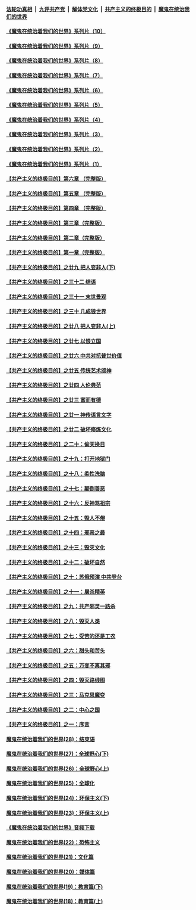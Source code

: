 

####  [法轮功真相](../../../../basic/blob/master/README.md?t=08171402) &nbsp;|&nbsp; [九评共产党](../../../../9ping.md/blob/master/README.md?t=08171402) &nbsp;|&nbsp; [解体党文化](../../../../jtdwh.md/blob/master/README.md?t=08171402)  &nbsp;|&nbsp; [共产主义的终极目的](../../../../gczydzjmd.md/blob/master/README.md?t=08171402) &nbsp;|&nbsp; [魔鬼在统治我们的世界](../../../../mgztzwmdsj.md/blob/master/README.md?t=08171402) 

#### [《魔鬼在统治着我们的世界》系列片（10）](../pages/nsc422/n12292670.md?t=08171402) 

#### [《魔鬼在统治着我们的世界》系列片（9）](../pages/nsc422/n12290859.md?t=08171402) 

#### [《魔鬼在统治着我们的世界》系列片（8）](../pages/nsc422/n12287445.md?t=08171402) 

#### [《魔鬼在统治着我们的世界》系列片（7）](../pages/nsc422/n12283425.md?t=08171402) 

#### [《魔鬼在统治着我们的世界》系列片（6）](../pages/nsc422/n12282314.md?t=08171402) 

#### [《魔鬼在统治着我们的世界》系列片（5）](../pages/nsc422/n12281419.md?t=08171402) 

#### [《魔鬼在统治着我们的世界》系列片（4）](../pages/nsc422/n12274024.md?t=08171402) 

#### [《魔鬼在统治着我们的世界》系列片（3）](../pages/nsc422/n12271322.md?t=08171402) 

#### [《魔鬼在统治着我们的世界》系列片（2）](../pages/nsc422/n12269049.md?t=08171402) 

#### [《魔鬼在统治着我们的世界》系列片（1）](../pages/nsc422/n12267575.md?t=08171402) 

#### [【共产主义的终极目的】第六章 （完整版）](../pages/nsc422/n11428913.md?t=08171402) 

#### [【共产主义的终极目的】第五章 （完整版）](../pages/nsc422/n11428912.md?t=08171402) 

#### [【共产主义的终极目的】第四章 （完整版）](../pages/nsc422/n11428907.md?t=08171402) 

#### [【共产主义的终极目的】第三章（完整版）](../pages/nsc422/n11428848.md?t=08171402) 

#### [【共产主义的终极目的】第二章（完整版）](../pages/nsc422/n11428831.md?t=08171402) 

#### [【共产主义的终极目的】第一章（完整版）](../pages/nsc422/n11417651.md?t=08171402) 

#### [【共产主义的终极目的】之廿九 把人变非人(下)](../pages/nsc422/n11344140.md?t=08171402) 

#### [【共产主义的终极目的】之三十二 结语](../pages/nsc422/n11360535.md?t=08171402) 

#### [【共产主义的终极目的】之三十一 末世景观](../pages/nsc422/n11351129.md?t=08171402) 

#### [【共产主义的终极目的】之三十 几成狼世界](../pages/nsc422/n11348280.md?t=08171402) 

#### [【共产主义的终极目的】之廿八 把人变非人(上)](../pages/nsc422/n11340492.md?t=08171402) 

#### [【共产主义的终极目的】之廿七 以恨立国](../pages/nsc422/n11336944.md?t=08171402) 

#### [【共产主义的终极目的】之廿六 中共对抗普世价值](../pages/nsc422/n11324785.md?t=08171402) 

#### [【共产主义的终极目的】之廿五 传统艺术颂神](../pages/nsc422/n11296396.md?t=08171402) 

#### [【共产主义的终极目的】之廿四 人伦典范](../pages/nsc422/n11296397.md?t=08171402) 

#### [【共产主义的终极目的】之廿三 富而有德](../pages/nsc422/n11283598.md?t=08171402) 

#### [【共产主义的终极目的】之廿一 神传语言文字](../pages/nsc422/n11263265.md?t=08171402) 

#### [【共产主义的终极目的】之廿二 破坏修炼文化](../pages/nsc422/n11245728.md?t=08171402) 

#### [【共产主义的终极目的】之二十：偷天换日](../pages/nsc422/n11238846.md?t=08171402) 

#### [【共产主义的终极目的】之十九：打开地狱门](../pages/nsc422/n11206376.md?t=08171402) 

#### [【共产主义的终极目的】之十八：柔性洗脑](../pages/nsc422/n11199994.md?t=08171402) 

#### [【共产主义的终极目的】之十七：颠倒善恶](../pages/nsc422/n11179782.md?t=08171402) 

#### [【共产主义的终极目的】之十六：反神骂祖宗](../pages/nsc422/n11166798.md?t=08171402) 

#### [【共产主义的终极目的】之十五：毁人不倦](../pages/nsc422/n11166792.md?t=08171402) 

#### [【共产主义的终极目的】之十四：邪恶之最](../pages/nsc422/n11150249.md?t=08171402) 

#### [【共产主义的终极目的】之十三：毁灭文化](../pages/nsc422/n11135227.md?t=08171402) 

#### [【共产主义的终极目的】之十二：破坏自然](../pages/nsc422/n11135214.md?t=08171402) 

#### [【共产主义的终极目的】之十：苏俄预演 中共登台](../pages/nsc422/n11118424.md?t=08171402) 

#### [【共产主义的终极目的】之十一：屠杀精英](../pages/nsc422/n11118442.md?t=08171402) 

#### [【共产主义的终极目的】之九：共产邪灵一路杀](../pages/nsc422/n11114139.md?t=08171402) 

#### [【共产主义的终极目的】之八：毁灭人类](../pages/nsc422/n11108503.md?t=08171402) 

#### [【共产主义的终极目的】之七：受苦的还是工农](../pages/nsc422/n11101809.md?t=08171402) 

#### [【共产主义的终极目的】之六：甜头和苦头](../pages/nsc422/n11096971.md?t=08171402) 

#### [【共产主义的终极目的】之五：万变不离其邪](../pages/nsc422/n11091285.md?t=08171402) 

#### [【共产主义的终极目的】之四：毁灭路线图](../pages/nsc422/n11086284.md?t=08171402) 

#### [【共产主义的终极目的】之三：马克思魔变](../pages/nsc422/n11061941.md?t=08171402) 

#### [【共产主义的终极目的】之二：中心之国](../pages/nsc422/n11047728.md?t=08171402) 

#### [【共产主义的终极目的】之一：序言](../pages/nsc422/n11086077.md?t=08171402) 

#### [魔鬼在统治着我们的世界(28)：结束语](../pages/nsc422/n10936246.md?t=08171402) 

#### [魔鬼在统治着我们的世界(27)：全球野心(下)](../pages/nsc422/n10928319.md?t=08171402) 

#### [魔鬼在统治着我们的世界(26)：全球野心(上)](../pages/nsc422/n10900318.md?t=08171402) 

#### [魔鬼在统治着我们的世界(25)：全球化](../pages/nsc422/n10788205.md?t=08171402) 

#### [魔鬼在统治着我们的世界(24)：环保主义(下)](../pages/nsc422/n10695307.md?t=08171402) 

#### [魔鬼在统治着我们的世界(23)：环保主义(上)](../pages/nsc422/n10688613.md?t=08171402) 

#### [《魔鬼在统治着我们的世界》音频下载](../pages/nsc422/n10635553.md?t=08171402) 

#### [魔鬼在统治着我们的世界(22)：恐怖主义](../pages/nsc422/n10614727.md?t=08171402) 

#### [魔鬼在统治着我们的世界(21)：文化篇](../pages/nsc422/n10597706.md?t=08171402) 

#### [魔鬼在统治着我们的世界(20)：媒体篇](../pages/nsc422/n10586579.md?t=08171402) 

#### [魔鬼在统治着我们的世界(19)：教育篇(下)](../pages/nsc422/n10564808.md?t=08171402) 

#### [魔鬼在统治着我们的世界(18)：教育篇(上)](../pages/nsc422/n10526970.md?t=08171402) 

